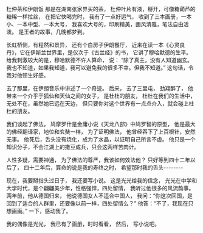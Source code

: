 杜仲茶和伊朗饭
那是在湖南张家界买的茶，
杜仲叶片有液，掰开，可像糖葫芦的糖稀一样拉丝，
在把它快喝完时，
我有了一点好运气，
收到了三本画册，一本小、一本中型、一本大号，
我喜欢大号的，印刷精美，画风清雅，笔法自由活泼。
是王者的故事，几晚都梦到。
 
长虹桥侧，有程然和景异，
还有个白房子伊朗餐厅，
近来在读一本《心灵良丹》，它在伊斯兰世界里，是仅次于《古兰经》的书，
它讲了穆哈默德的生平。
给我刺激较大的是，穆哈默德不许人算命，
说：
“除了真主，没有人知道幽玄。我也不知道，如果我知道，我可以避免我的很多不幸。但我不知道。”
这句话，令我对他顿生好感。
 
去了那里，在伊朗音乐中讲述了一个奇迹。
后来，
去了三里屯，
劲翔醉了，
他带来一个介乎于狐仙和天仙之间的女子，
是杜杜的朋友，
杜杜在我们的生活中，无处不在，虽然她已远在天边，
但只要你对这个世界有一点点介入，就会碰上杜杜的朋友。
 
我们谈起了佛法， 
鸠摩罗什是金庸小说《天龙八部》中鸠罗智的原型，
他是最大的佛经翻译家，地位和玄奘一样，
为了证明佛法，
他曾经吞下了上百根针，安然无事。
他死后，舌头没有烧化，成为了水晶，以证明自己所言不虚。
他只是一个知识分子，不会江湖上的撒豆成兵，只会这两样苦肉计。
 
人性多疑，需要神通，
为了佛法的尊严，我该如何效法他？
只好等到四十二年以后了，
四十二年后，算命的说是我的寿终之时，
希望那时我的舌头--------
 
现在，我要掰指头过日子，
我还要写小说。
这是光光给我的信念，
光光在中学和大学时代，是个翩翩美少年，性格强悍，四处留情，
我听过他很多的风流韵事。
两年前，他从德国归来，
他说德国女人不适合中国人，
我问：“你这次回国，是回到了适合的人群里，还要像以前一样，四处留情么？”
他答：“不了，我现在只想画画。”
一下，感动我了。
 
我的偶像是光光，
我已有了画册，时时看看，
然后，
写小说吧。
